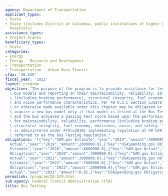 ```yaml
---
agency: Department of Transportation
applicant_types:
- State
- State (includes District of Columbia, public institutions of higher education and
  hospitals)
assistance_types:
- Project Grants
beneficiary_types:
- State
categories:
- Energy
- Energy - Research and Development
- Transportation
- Transportation - Urban Mass Transit
cfda: '20.529'
fiscal_year: '2022'
layout: program
objective: "The purpose of the program is to provide assistance for testing new transit\
  \ bus models and reporting on their maintainability, reliability, safety, performance\
  \ (including braking performance), structural integrity, fuel economy, emissions,\
  \ and noise performance characteristics. Per 49 U.S.C Section 5318(e), amounts appropriated\
  \ or otherwise made available under this chapter may be obligated or expended to\
  \ acquire a new bus model only if that model is tested at the Bus Testing Facility\
  \ and the bus achieved a passing test score based upon the performance standards\
  \ for maintainability, reliability, performance (including braking performance),\
  \ structural integrity, fuel economy, emissions, noise, and safety. The program\
  \ is administered under FTA\u2019s implementing regulation at 49 CFR Part 665, commonly\
  \ referred to as the Bus Testing Regulation."
obligations: '[{"key":"SAM.gov Estimate","year":"2019","amount":4000000.0},{"key":"SAM.gov
  Actual","year":"2019","amount":2000000.0},{"key":"USASpending.gov Obligations","year":"2019","amount":2000000.0},{"key":"SAM.gov
  Estimate","year":"2020","amount":4000000.0},{"key":"SAM.gov Actual","year":"2020","amount":7000000.0},{"key":"USASpending.gov
  Obligations","year":"2020","amount":7000000.0},{"key":"SAM.gov Estimate","year":"2021","amount":7000000.0},{"key":"SAM.gov
  Actual","year":"2021","amount":3000000.0},{"key":"USASpending.gov Obligations","year":"2021","amount":3000000.0},{"key":"SAM.gov
  Estimate","year":"2022","amount":7000000.0},{"key":"SAM.gov Actual","year":"2022","amount":2000000.0},{"key":"USASpending.gov
  Obligations","year":"2022","amount":2000000.0},{"key":"SAM.gov Estimate","year":"2023","amount":8232000.0},{"key":"SAM.gov
  Actual","year":"2023","amount":0.0},{"key":"USASpending.gov Obligations","year":"2023","amount":5000000.0}]'
permalink: /program/20.529.html
sub-agency: Federal Transit Administration (FTA)
title: Bus Testing
---
```


